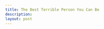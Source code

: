 ```yaml
---
title: The Best Terrible Person You Can Be
description:
layout: post
---
```


<!-- sin: guilt, realism -->

<!-- identify shift -->

<!-- don't reject the code -->